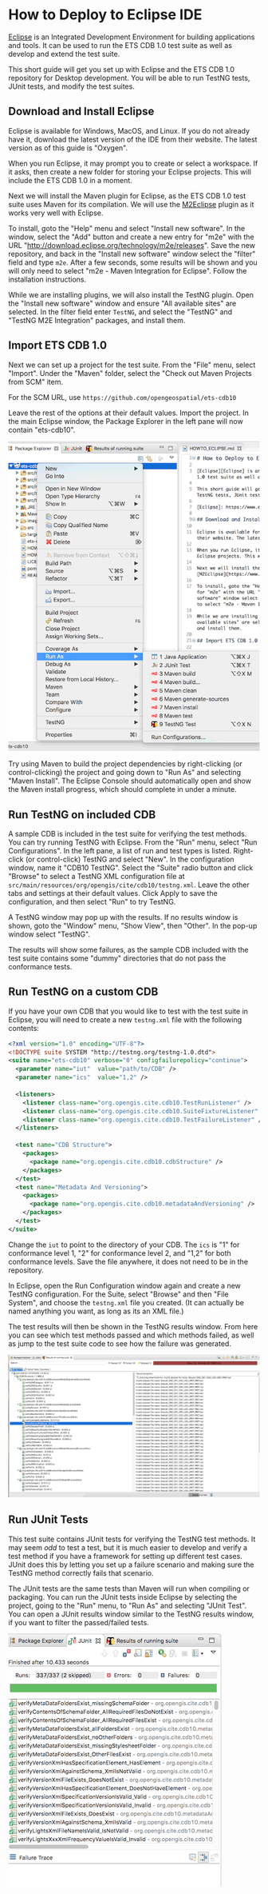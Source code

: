 # How to Deploy to Eclipse IDE

[Eclipse][Eclipse] is an Integrated Development Environment for building applications and tools. It can be used to run the ETS CDB 1.0 test suite as well as develop and extend the test suite.

This short guide will get you set up with Eclipse and the ETS CDB 1.0 repository for Desktop development. You will be able to run TestNG tests, JUnit tests, and modify the test suites.

[Eclipse]: https://www.eclipse.org/ide/

## Download and Install Eclipse

Eclipse is available for Windows, MacOS, and Linux. If you do not already have it, download the latest version of the IDE from their website. The latest version as of this guide is "Oxygen".

When you run Eclipse, it may prompt you to create or select a workspace. If it asks, then create a new folder for storing your Eclipse projects. This will include the ETS CDB 1.0 in a moment.

Next we will install the Maven plugin for Eclipse, as the ETS CDB 1.0 test suite uses Maven for its compilation. We will use the [M2Eclipse](https://www.eclipse.org/m2e/) plugin as it works very well with Eclipse.

To install, goto the "Help" menu and select "Install new software". In the window, select the "Add" button and create a new entry for "m2e" with the URL "http://download.eclipse.org/technology/m2e/releases". Save the new repository, and back in the "Install new software" window select the "filter" field and type `m2e`. After a few seconds, some results will be shown and you will only need to select "m2e - Maven Integration for Eclipse". Follow the installation instructions.

While we are installing plugins, we will also install the TestNG plugin. Open the "Install new software" window and ensure "All available sites" are selected. In the filter field enter `TestNG`, and select the "TestNG" and "TestNG M2E Integration" packages, and install them.

## Import ETS CDB 1.0

Next we can set up a project for the test suite. From the "File" menu, select "Import". Under the "Maven" folder, select the "Check out Maven Projects from SCM" item.

For the SCM URL, use `https://github.com/opengeospatial/ets-cdb10`

Leave the rest of the options at their default values. Import the project. In the main Eclipse window, the Package Explorer in the left pane will now contain "ets-cdb10".

![Maven Install in Eclipse](images/eclipse-run-as.png)

Try using Maven to build the project dependencies by right-clicking (or control-clicking) the project and going down to "Run As" and selecting "Maven Install". The Eclipse Console should automatically open and show the Maven install progress, which should complete in under a minute. 

## Run TestNG on included CDB

A sample CDB is included in the test suite for verifying the test methods. You can try running TestNG with Eclipse. From the "Run" menu, select "Run Configurations". In the left pane, a list of run and test types is listed. Right-click (or control-click) TestNG and select "New". In the configuration window, name it "CDB10 TestNG". Select the "Suite" radio button and click "Browse" to select a TestNG XML configuration file at `src/main/resources/org/opengis/cite/cdb10/testng.xml`. Leave the other tabs and settings at their default values. Click Apply to save the configuration, and then select "Run" to try TestNG.

A TestNG window may pop up with the results. If no results window is shown, goto the "Window" menu, "Show View", then "Other". In the pop-up window select "TestNG".

The results will show some failures, as the sample CDB included with the test suite contains some "dummy" directories that do not pass the conformance tests.

## Run TestNG on a custom CDB

If you have your own CDB that you would like to test with the test suite in Eclipse, you will need to create a new `testng.xml` file with the following contents:

```xml
<?xml version="1.0" encoding="UTF-8"?>
<!DOCTYPE suite SYSTEM "http://testng.org/testng-1.0.dtd">
<suite name="ets-cdb10" verbose="0" configfailurepolicy="continue">
  <parameter name="iut"  value="path/to/CDB" />
  <parameter name="ics"  value="1,2" />

  <listeners>
    <listener class-name="org.opengis.cite.cdb10.TestRunListener" />
    <listener class-name="org.opengis.cite.cdb10.SuiteFixtureListener" />
    <listener class-name="org.opengis.cite.cdb10.TestFailureListener" />
  </listeners>

  <test name="CDB Structure">
    <packages>
      <package name="org.opengis.cite.cdb10.cdbStructure" />
    </packages>
  </test>
  <test name="Metadata And Versioning">
    <packages>
      <package name="org.opengis.cite.cdb10.metadataAndVersioning" />
    </packages>
  </test>
</suite>

```

Change the `iut` to point to the directory of your CDB. The `ics` is "1" for conformance level 1, "2" for conformance level 2, and "1,2" for both conformance levels. Save the file anywhere, it does not need to be in the repository.

In Eclipse, open the Run Configuration window again and create a new TestNG configuration. For the Suite, select "Browse" and then "File System", and choose the `testng.xml` file you created. (It can actually be named anything you want, as long as its an XML file.)

The test results will then be shown in the TestNG results window. From here you can see which test methods passed and which methods failed, as well as jump to the test suite code to see how the failure was generated.

![TestNG tests in Eclipse](images/eclipse-testng.png)

## Run JUnit Tests

This test suite contains JUnit tests for verifying the TestNG test methods. It may seem *odd* to test a test, but it is much easier to develop and verify a test method if you have a framework for setting up different test cases. JUnit does this by letting you set up a failure scenario and making sure the TestNG method correctly fails that scenario.

The JUnit tests are the same tests than Maven will run when compiling or packaging. You can run the JUnit tests inside Eclipse by selecting the project, going to the "Run" menu, to "Run As" and selecting "JUnit Test". You can open a JUnit results window similar to the TestNG results window, if you want to filter the passed/failed tests.

![JUnit tests in Eclipse](images/eclipse-junit.png)
